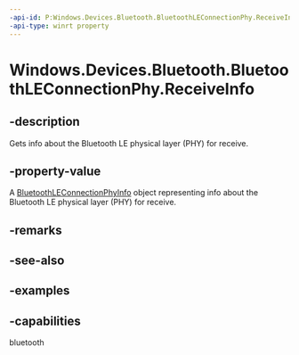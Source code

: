 ```yaml
---
-api-id: P:Windows.Devices.Bluetooth.BluetoothLEConnectionPhy.ReceiveInfo
-api-type: winrt property
---
```


# Windows.Devices.Bluetooth.BluetoothLEConnectionPhy.ReceiveInfo

<!--
public Windows.Devices.Bluetooth.BluetoothLEConnectionPhyInfo ReceiveInfo { get; }
-->

## -description

Gets info about the Bluetooth LE physical layer (PHY) for receive.

## -property-value

A [BluetoothLEConnectionPhyInfo](bluetoothleconnectionphyinfo.md) object representing info about the Bluetooth LE physical layer (PHY) for receive.

## -remarks

## -see-also

## -examples

## -capabilities
bluetooth

